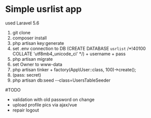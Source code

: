 # Simple usrlist app
used Laravel 5.6

1. git clone
2. composer install
3. php artisan key:generate
3. set .env connection to DB (CREATE DATABASE `usrlist` /*!40100 COLLATE 'utf8mb4_unicode_ci' */) + username + pass
4. php artisan migrate
5. set Owner to www-data
6. php artisan tinker + factory(App\User::class, 100)->create();
7.  (pass: secret)
8. php artisan db:seed --class=UsersTableSeeder



#TODO
- validation with old password on change
- upload profile pics via ajax/vue 
- repair logout

